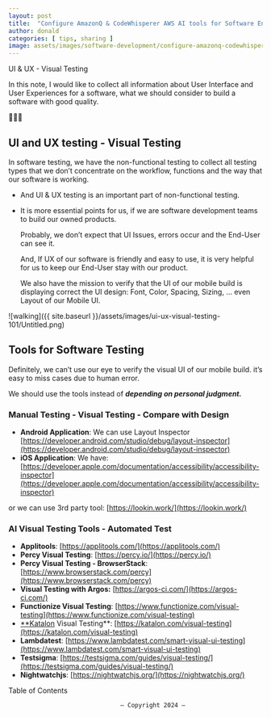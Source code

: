 ```yaml
---
layout: post
title:  "Configure AmazonQ & CodeWhisperer AWS AI tools for Software Engineer"
author: donald
categories: [ tips, sharing ]
image: assets/images/software-development/configure-amazonq-codewhisperer-aws-ai/Untitled 21.png
---
```

UI & UX - Visual Testing

In this note, I would like to collect all information about User Interface and User Experiences for a software, what we should consider to build a software with good quality.

🧑🏻‍💻

[](https://github.com/josdoaitran/software-testing-everything/blob/master/ux-ui-visual-testing.md)

## UI and UX testing - Visual Testing

In software testing, we have the non-functional testing to collect all testing types that we don’t concentrate on the workflow, functions and the way that our software is working.

- And UI & UX testing is an important part of non-functional testing.
- It is more essential points for us, if we are software development teams to build our owned products.
    
    Probably, we don’t expect that UI Issues, errors occur and the End-User can see it.
    
    And, If UX of our software is friendly and easy to use, it is very helpful for us to keep our End-User stay with our product.
    
    We also have the mission to verify that the UI of our mobile build is displaying correct the UI design: Font, Color, Spacing, Sizing, … even Layout of our Mobile UI.
    
![walking]({{ site.baseurl }}/assets/images/ui-ux-visual-testing-101/Untitled.png)

## Tools for Software Testing

Definitely, we can’t use our eye to verify the visual UI of our mobile build. it’s easy to miss cases due to human error.

We should use the tools instead of ***depending on personal judgment.***

### Manual Testing - Visual Testing - Compare with Design

- **Android Application**: We can use Layout Inspector [https://developer.android.com/studio/debug/layout-inspector](https://developer.android.com/studio/debug/layout-inspector)
- **iOS Application**:  We have: [https://developer.apple.com/documentation/accessibility/accessibility-inspector](https://developer.apple.com/documentation/accessibility/accessibility-inspector)

or we can use 3rd party tool: [https://lookin.work/](https://lookin.work/) 

### AI Visual Testing Tools - Automated Test

- **Applitools**: [https://applitools.com/](https://applitools.com/)
- **Percy Visual Testing**: [https://percy.io/](https://percy.io/)
- **Percy Visual Testing - BrowserStack**: [https://www.browserstack.com/percy](https://www.browserstack.com/percy)
- **Visual Testing with Argos:** [https://argos-ci.com/](https://argos-ci.com/)
- **Functionize Visual Testing**: [https://www.functionize.com/visual-testing](https://www.functionize.com/visual-testing)
- [**Katalon](http://Katalon.com) Visual Testing**: [https://katalon.com/visual-testing](https://katalon.com/visual-testing)
- **Lambdatest**: [https://www.lambdatest.com/smart-visual-ui-testing](https://www.lambdatest.com/smart-visual-ui-testing)
- **Testsigma**: [https://testsigma.com/guides/visual-testing/](https://testsigma.com/guides/visual-testing/)
- **Nightwatchjs**: [https://nightwatchjs.org/](https://nightwatchjs.org/)

Table of Contents

                                   — Copyright 2024 — 